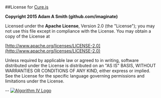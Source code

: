 ##License for [Cure.js](http://www.algorithmiv.com/cure)

**Copyright 2015 Adam A Smith (github.com/imaginate)**

Licensed under the **Apache License**, Version 2.0 (the "License");
you may not use this file except in compliance with the License.
You may obtain a copy of the License at

[http://www.apache.org/licenses/LICENSE-2.0](http://www.apache.org/licenses/LICENSE-2.0)

Unless required by applicable law or agreed to in writing, software
distributed under the License is distributed on an "AS IS" BASIS,
WITHOUT WARRANTIES OR CONDITIONS OF ANY KIND, either express or implied.
See the License for the specific language governing permissions and
limitations under the License.

--
<a href="http://www.algorithmiv.com/cure"><img src="http://www.algorithmiv.com/images/aIV-logo.png" alt="Algorithm IV Logo" /></a>